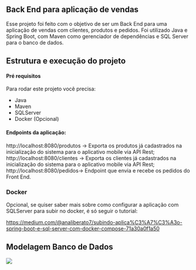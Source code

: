 ## Back End para aplicação de vendas
Esse projeto foi feito com o objetivo de ser um Back End para uma aplicação de vendas com clientes, produtos e pedidos. Foi utilizado Java e Spring Boot, com Maven como gerenciador de dependências e SQL Server para o banco de dados.

## Estrutura e execução do projeto

#### Pré requisitos
Para rodar este projeto você precisa:
- Java
- Maven
- SQLServer
- Docker (Opcional)

#### Endpoints da aplicação:

http://localhost:8080/produtos -> Exporta os produtos já cadastrados na inicialização do sistema para o aplicativo mobile via API Rest;</br>
http://localhost:8080/clientes -> Exporta os clientes já cadastrados na inicialização do sistema para o aplicativo mobile via API Rest;</br>
http://localhost:8080/pedidos-> Endpoint que envia e recebe os pedidos do Front End.</br>

### Docker
Opcional, se quiser saber mais sobre como configurar a aplicação com SQLServer para subir no docker, é só seguir o tutorial:

https://medium.com/@analiberato7/subindo-aplica%C3%A7%C3%A3o-spring-boot-e-sql-server-com-docker-compose-71a30a0f1a50

## Modelagem Banco de Dados

[![](https://i.ibb.co/ZhY1Kzv/BD.png)](http://i.ibb.co/ZhY1Kzv/BD.png)
